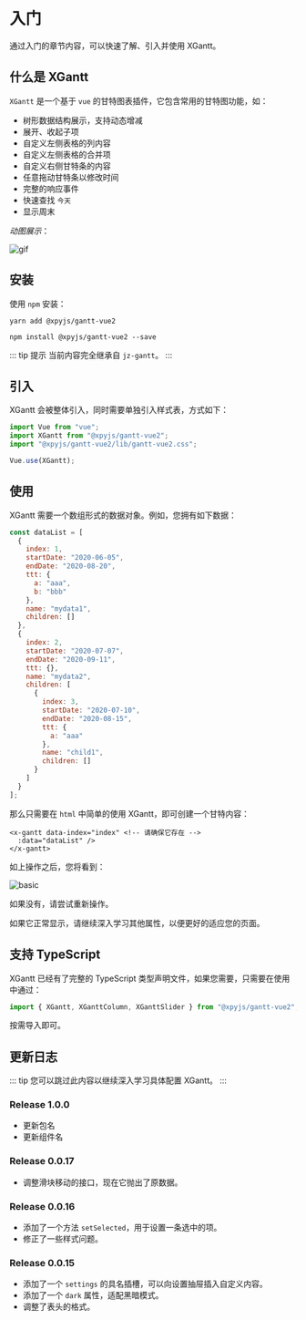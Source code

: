 # 入门

<Description author="jeremyjone" version="1.0.0" date="2022-04-18" copyright="jeremyjone" />

通过入门的章节内容，可以快速了解、引入并使用 XGantt。

## 什么是 XGantt

`XGantt` 是一个基于 `vue` 的甘特图表插件，它包含常用的甘特图功能，如：

- 树形数据结构展示，支持动态增减
- 展开、收起子项
- 自定义左侧表格的列内容
- 自定义左侧表格的合并项
- 自定义右侧甘特条的内容
- 任意拖动甘特条以修改时间
- 完整的响应事件
- 快速查找 `今天`
- 显示周末

*动图展示*：

<img :src="$withBase('/assets/gantt_v0.gif')" alt="gif">

## 安装

使用 `npm` 安装：

<CodeGroup>
  <CodeGroupItem title="YARN" active>

```bash:no-line-numbers
yarn add @xpyjs/gantt-vue2
```

  </CodeGroupItem>

  <CodeGroupItem title="NPM">

```bash:no-line-numbers
npm install @xpyjs/gantt-vue2 --save
```

  </CodeGroupItem>
</CodeGroup>

::: tip 提示
当前内容完全继承自 `jz-gantt`。
:::

## 引入

XGantt 会被整体引入，同时需要单独引入样式表，方式如下：

```js
import Vue from "vue";
import XGantt from "@xpyjs/gantt-vue2";
import "@xpyjs/gantt-vue2/lib/gantt-vue2.css";

Vue.use(XGantt);
```

## 使用

XGantt 需要一个数组形式的数据对象。例如，您拥有如下数据：

```js
const dataList = [
  {
    index: 1,
    startDate: "2020-06-05",
    endDate: "2020-08-20",
    ttt: {
      a: "aaa",
      b: "bbb"
    },
    name: "mydata1",
    children: []
  },
  {
    index: 2,
    startDate: "2020-07-07",
    endDate: "2020-09-11",
    ttt: {},
    name: "mydata2",
    children: [
      {
        index: 3,
        startDate: "2020-07-10",
        endDate: "2020-08-15",
        ttt: {
          a: "aaa"
        },
        name: "child1",
        children: []
      }
    ]
  }
];
```

那么只需要在 `html` 中简单的使用 XGantt，即可创建一个甘特内容：

```html{2}
<x-gantt data-index="index" <!-- 请确保它存在 -->
  :data="dataList" />
</x-gantt>
```

如上操作之后，您将看到：

<img :src="$withBase('/assets/basic.png')" alt="basic">

如果没有，请尝试重新操作。

如果它正常显示，请继续深入学习其他属性，以便更好的适应您的页面。

## 支持 TypeScript

XGantt 已经有了完整的 TypeScript 类型声明文件，如果您需要，只需要在使用中通过：

```js
import { XGantt, XGanttColumn, XGanttSlider } from "@xpyjs/gantt-vue2";
```

按需导入即可。

## 更新日志

::: tip
您可以跳过此内容以继续深入学习具体配置 XGantt。
:::

### Release 1.0.0

- 更新包名
- 更新组件名

### Release 0.0.17

- 调整滑块移动的接口，现在它抛出了原数据。

### Release 0.0.16

- 添加了一个方法 `setSelected`，用于设置一条选中的项。
- 修正了一些样式问题。

### Release 0.0.15

- 添加了一个 `settings` 的具名插槽，可以向设置抽屉插入自定义内容。
- 添加了一个 `dark` 属性，适配黑暗模式。
- 调整了表头的格式。
